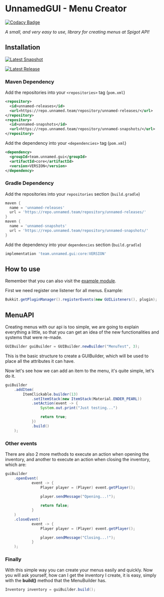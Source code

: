 # **UnnamedGUI - Menu Creator**

[![Codacy Badge](https://api.codacy.com/project/badge/Grade/d288974ef2734b50bd34a800b2161c70)](https://app.codacy.com/gh/UnnamedWorks/UnnamedGUI?utm_source=github.com&utm_medium=referral&utm_content=UnnamedWorks/UnnamedGUI&utm_campaign=Badge_Grade_Dashboard)

_A small, and very easy to use, library for creating menus at Spigot API!_

## Installation
[![Latest Snapshot](https://img.shields.io/nexus/s/team.unnamed.gui/core.svg?server=https%3A%2F%2Frepo.unnamed.team)](https://repo.unnamed.team/repository/unnamed-snapshots)

[![Latest Release](https://img.shields.io/nexus/r/team.unnamed.gui/core.svg?server=https%3A%2F%2Frepo.unnamed.team)](https://repo.unnamed.team/repository/unnamed-snapshots)

### **Maven Dependency**
Add the repositories into your `<repositories>` tag (`pom.xml`)
```xml
<repository>
  <id>unnamed-releases</id>
  <url>https://repo.unnamed.team/repository/unnamed-releases/</url>
</repository>
<repository>
  <id>unnamed-snapshots</id>
  <url>https://repo.unnamed.team/repository/unnamed-snapshots/</url>
</repository>
```
Add the dependency into your `<dependencies>` tag (`pom.xml`)
```xml
<dependency>
  <groupId>team.unnamed.gui</groupId>
  <artifactId>core</artifactId>
  <version>VERSION</version>
</dependency>
```

### **Gradle Dependency**
Add the repositories into your `repositories` section (`build.gradle`)
```groovy
maven {
  name = 'unnamed-releases'
  url = 'https://repo.unnamed.team/repository/unnamed-releases/'
}
maven {
  name = 'unnamed-snapshots'
  url = 'https://repo.unnamed.team/repository/unnamed-snapshots/'
}
```
Add the dependency into your `dependencies` section (`build.gradle`)
```groovy
implementation 'team.unnamed.gui:core:VERSION'
```

## **How to use**
Remember that you can also visit the [example module](https://github.com/unnamed/gui/tree/master/example/src/main/java/team/unnamed/gui/example).

First we need register one listener for all menus. Example:

````java
Bukkit.getPluginManager().registerEvents(new GUIListeners(), plugin);
````

## **MenuAPI**
Creating menus with our api is too simple, we are going to explain everything a little,
so that you can get an idea of the new functionalities and systems that were re-made.

````java
GUIBuilder guiBuilder = GUIBuilder.newBuilder("MenuTest", 3);
````
This is the basic structure to create a GUIBuilder, which will be used to place 
all the attributes it can have.

Now let's see how we can add an item to the menu, it's quite simple, let's do it.

````java
guiBuilder
    .addItem(
        ItemClickable.builder(13)
            .setItemStack(new ItemStack(Material.ENDER_PEARL))
            .setAction(event -> {
                System.out.print("Just testing...")

                return true;
            })
            .build()
    );
````

### **Other events**
There are also 2 more methods to execute an action when opening the inventory,
and another to execute an action when closing the inventory, which are:

````java
guiBuilder
    .openEvent(
            event -> {
                Player player = (Player) event.getPlayer();

                player.sendMessage("Opening...!");
                
                return false;
            }
    )
    .closeEvent(
            event -> {
                Player player = (Player) event.getPlayer();

                player.sendMessage("Closing...!");
            }
    );
````

### **Finally**
With this simple way you can create your menus easily and quickly.
Now you will ask yourself, how can I get the inventory I create, it is easy, 
simply with the **build()** method that the MenuBuilder has.

````java
Inventory inventory = guiBuilder.build();
````
